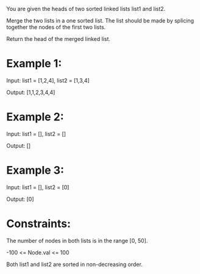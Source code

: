 You are given the heads of two sorted linked lists list1 and list2.

Merge the two lists in a one sorted list. The list should be made by splicing together the nodes of the first two lists.

Return the head of the merged linked list.

 

# Example 1:


Input: list1 = [1,2,4], list2 = [1,3,4]

Output: [1,1,2,3,4,4]

# Example 2:

Input: list1 = [], list2 = []

Output: []

# Example 3:

Input: list1 = [], list2 = [0]

Output: [0]
 

# Constraints:

The number of nodes in both lists is in the range [0, 50].

-100 <= Node.val <= 100

Both list1 and list2 are sorted in non-decreasing order.
